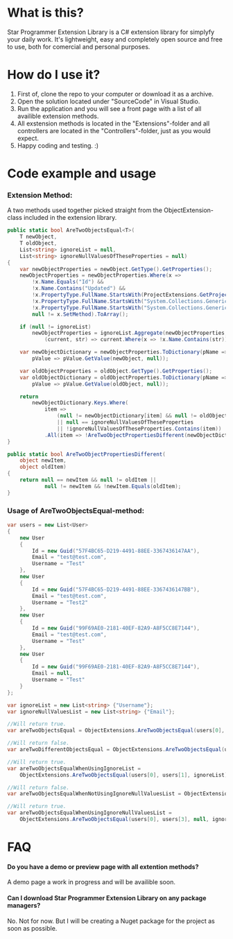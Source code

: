 # What is this?
Star Programmer Extension Library is a C# extension library for simplyfy your daily work. It's lightweight, easy and completely open source and free to use, both  for comercial and personal purposes.

# How do I use it?
1. First of, clone the repo to your computer or download it as a archive.
1. Open the solution located under "SourceCode" in Visual Studio.
1. Run the application and you will see a front page with a list of all availible extension methods.
1. All exstension methods is located in the "Extensions"-folder and all controllers are located in the "Controllers"-folder, just as you would expect.
1. Happy coding and testing. :)

# Code example and usage
### Extension Method:
A two methods used together picked straight from the ObjectExtension-class included in the extension library.
 
```csharp
public static bool AreTwoObjectsEqual<T>(
    T newObject,
    T oldObject,
    List<string> ignoreList = null,
    List<string> ignoreNullValuesOfTheseProperties = null)
{
    var newObjectProperties = newObject.GetType().GetProperties();
    newObjectProperties = newObjectProperties.Where(x =>
        !x.Name.Equals("Id") &&
        !x.Name.Contains("Updated") &&
        !x.PropertyType.FullName.StartsWith(ProjectExtensions.GetProjectName()) &&
        !x.PropertyType.FullName.StartsWith("System.Collections.Generic.ICollection") &&
        !x.PropertyType.FullName.StartsWith("System.Collections.Generic.List") &&
        null != x.SetMethod).ToArray();

    if (null != ignoreList)
        newObjectProperties = ignoreList.Aggregate(newObjectProperties,
            (current, str) => current.Where(x => !x.Name.Contains(str)).ToArray());

    var newObjectDictionary = newObjectProperties.ToDictionary(pName => pName.Name,
        pValue => pValue.GetValue(newObject, null));

    var oldObjectProperties = oldObject.GetType().GetProperties();
    var oldObjectDictionary = oldObjectProperties.ToDictionary(pName => pName.Name,
        pValue => pValue.GetValue(oldObject, null));

    return
        newObjectDictionary.Keys.Where(
            item =>
                (null != newObjectDictionary[item] && null != oldObjectDictionary[item]) 
                || null == ignoreNullValuesOfTheseProperties 
                || !ignoreNullValuesOfTheseProperties.Contains(item))
            .All(item => !AreTwoObjectPropertiesDifferent(newObjectDictionary[item], oldObjectDictionary[item]));
}

public static bool AreTwoObjectPropertiesDifferent(
    object newItem, 
    object oldItem)
{
    return null == newItem && null != oldItem ||
            null != newItem && !newItem.Equals(oldItem);
}
```

### Usage of AreTwoObjectsEqual-method:
```csharp
var users = new List<User>
{
    new User
    {
        Id = new Guid("57F4BC65-D219-4491-88EE-3367436147AA"),
        Email = "test@test.com",
        Username = "Test"
    },
    new User
    {
        Id = new Guid("57F4BC65-D219-4491-88EE-3367436147BB"),
        Email = "test@test.com",
        Username = "Test2"
    },
    new User
    {
        Id = new Guid("99F69AE0-2181-40EF-82A9-A8F5CC8E7144"),
        Email = "test@test.com",
        Username = "Test"
    },
    new User
    {
        Id = new Guid("99F69AE0-2181-40EF-82A9-A8F5CC8E7144"),
        Email = null,
        Username = "Test"
    }
};

var ignoreList = new List<string> {"Username"};
var ignoreNullValuesList = new List<string> {"Email"};

//Will return true.
var areTwoObjectsEqual = ObjectExtensions.AreTwoObjectsEqual(users[0], users[2]);

//Will return false.
var areTwoDifferentObjectsEqual = ObjectExtensions.AreTwoObjectsEqual(users[0], users[1]);

//Will return true.
var areTwoObjectsEqualWhenUsingIgnoreList = 
    ObjectExtensions.AreTwoObjectsEqual(users[0], users[1], ignoreList);

//Will return false.
var areTwoObjectsEqualWhenNotUsingIgnoreNullValuesList = ObjectExtensions.AreTwoObjectsEqual(users[0], users[3]);

//Will return true.
var areTwoObjectsEqualWhenUsingIgnoreNullValuesList = 
    ObjectExtensions.AreTwoObjectsEqual(users[0], users[3], null, ignoreNullValuesList);
```

# FAQ
#### Do you have a demo or preview page with all extention methods?
A demo page a work in progress and will be availible soon.

#### Can I download Star Programmer Extension Library on any package managers?
No. Not for now. But I will be creating a Nuget package for the project as soon as possible.
